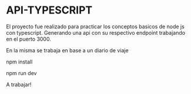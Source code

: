 # API-TYPESCRIPT
El proyecto fue realizado para practicar los conceptos basicos de node js con typescript. Generando una api con su respectivo endpoint trabajando en el puerto 3000.

En la misma se trabaja en base a un diario de viaje 

npm install 

npm run dev 

A trabajar!
